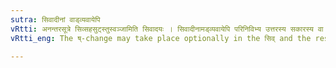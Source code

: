 ```yaml
---
sutra: सिवादीनां वाड्व्यवायेपि
vRtti: अनन्तरसूत्रे सिव्सहसुट्स्तुस्वञ्जामिति सिवादयः । सिवादीनामड्व्यवायेपि परिनिविभ्य उत्तरस्य सकारस्य वा मूर्द्धन्यो भवति ॥
vRtti_eng: The ष्-change may take place optionally in the सिव् and the rest (of the last _sutra_), even when the augment अ intervenes between the prepositions परि, नि or वि and the verb.

---
```

